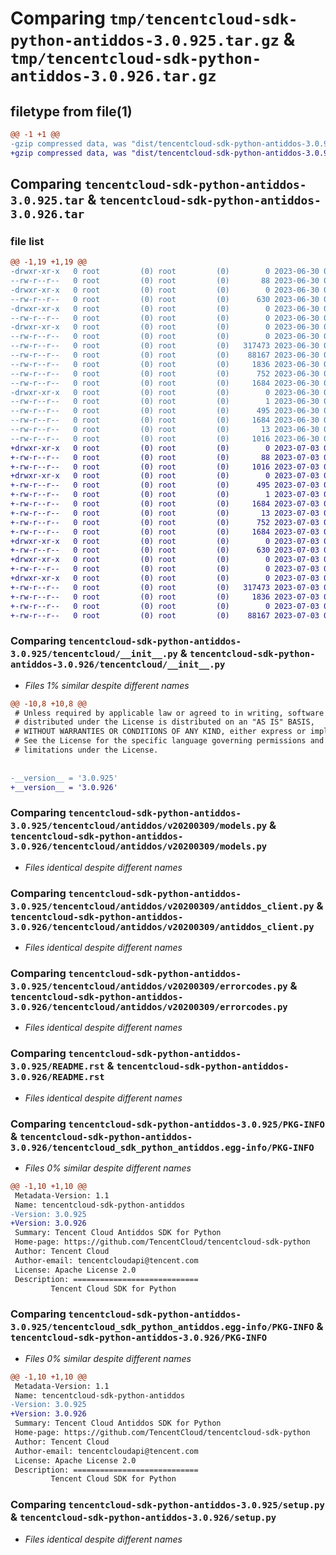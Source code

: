 # Comparing `tmp/tencentcloud-sdk-python-antiddos-3.0.925.tar.gz` & `tmp/tencentcloud-sdk-python-antiddos-3.0.926.tar.gz`

## filetype from file(1)

```diff
@@ -1 +1 @@
-gzip compressed data, was "dist/tencentcloud-sdk-python-antiddos-3.0.925.tar", last modified: Fri Jun 30 01:59:24 2023, max compression
+gzip compressed data, was "dist/tencentcloud-sdk-python-antiddos-3.0.926.tar", last modified: Mon Jul  3 00:18:15 2023, max compression
```

## Comparing `tencentcloud-sdk-python-antiddos-3.0.925.tar` & `tencentcloud-sdk-python-antiddos-3.0.926.tar`

### file list

```diff
@@ -1,19 +1,19 @@
-drwxr-xr-x   0 root         (0) root         (0)        0 2023-06-30 01:59:24.000000 tencentcloud-sdk-python-antiddos-3.0.925/
--rw-r--r--   0 root         (0) root         (0)       88 2023-06-30 01:59:24.000000 tencentcloud-sdk-python-antiddos-3.0.925/setup.cfg
-drwxr-xr-x   0 root         (0) root         (0)        0 2023-06-30 01:59:24.000000 tencentcloud-sdk-python-antiddos-3.0.925/tencentcloud/
--rw-r--r--   0 root         (0) root         (0)      630 2023-06-30 01:59:23.000000 tencentcloud-sdk-python-antiddos-3.0.925/tencentcloud/__init__.py
-drwxr-xr-x   0 root         (0) root         (0)        0 2023-06-30 01:59:24.000000 tencentcloud-sdk-python-antiddos-3.0.925/tencentcloud/antiddos/
--rw-r--r--   0 root         (0) root         (0)        0 2023-06-30 01:59:23.000000 tencentcloud-sdk-python-antiddos-3.0.925/tencentcloud/antiddos/__init__.py
-drwxr-xr-x   0 root         (0) root         (0)        0 2023-06-30 01:59:24.000000 tencentcloud-sdk-python-antiddos-3.0.925/tencentcloud/antiddos/v20200309/
--rw-r--r--   0 root         (0) root         (0)        0 2023-06-30 01:59:23.000000 tencentcloud-sdk-python-antiddos-3.0.925/tencentcloud/antiddos/v20200309/__init__.py
--rw-r--r--   0 root         (0) root         (0)   317473 2023-06-30 01:59:23.000000 tencentcloud-sdk-python-antiddos-3.0.925/tencentcloud/antiddos/v20200309/models.py
--rw-r--r--   0 root         (0) root         (0)    88167 2023-06-30 01:59:23.000000 tencentcloud-sdk-python-antiddos-3.0.925/tencentcloud/antiddos/v20200309/antiddos_client.py
--rw-r--r--   0 root         (0) root         (0)     1836 2023-06-30 01:59:23.000000 tencentcloud-sdk-python-antiddos-3.0.925/tencentcloud/antiddos/v20200309/errorcodes.py
--rw-r--r--   0 root         (0) root         (0)      752 2023-06-30 01:59:23.000000 tencentcloud-sdk-python-antiddos-3.0.925/README.rst
--rw-r--r--   0 root         (0) root         (0)     1684 2023-06-30 01:59:24.000000 tencentcloud-sdk-python-antiddos-3.0.925/PKG-INFO
-drwxr-xr-x   0 root         (0) root         (0)        0 2023-06-30 01:59:24.000000 tencentcloud-sdk-python-antiddos-3.0.925/tencentcloud_sdk_python_antiddos.egg-info/
--rw-r--r--   0 root         (0) root         (0)        1 2023-06-30 01:59:24.000000 tencentcloud-sdk-python-antiddos-3.0.925/tencentcloud_sdk_python_antiddos.egg-info/dependency_links.txt
--rw-r--r--   0 root         (0) root         (0)      495 2023-06-30 01:59:24.000000 tencentcloud-sdk-python-antiddos-3.0.925/tencentcloud_sdk_python_antiddos.egg-info/SOURCES.txt
--rw-r--r--   0 root         (0) root         (0)     1684 2023-06-30 01:59:24.000000 tencentcloud-sdk-python-antiddos-3.0.925/tencentcloud_sdk_python_antiddos.egg-info/PKG-INFO
--rw-r--r--   0 root         (0) root         (0)       13 2023-06-30 01:59:24.000000 tencentcloud-sdk-python-antiddos-3.0.925/tencentcloud_sdk_python_antiddos.egg-info/top_level.txt
--rw-r--r--   0 root         (0) root         (0)     1016 2023-06-30 01:59:23.000000 tencentcloud-sdk-python-antiddos-3.0.925/setup.py
+drwxr-xr-x   0 root         (0) root         (0)        0 2023-07-03 00:18:15.000000 tencentcloud-sdk-python-antiddos-3.0.926/
+-rw-r--r--   0 root         (0) root         (0)       88 2023-07-03 00:18:15.000000 tencentcloud-sdk-python-antiddos-3.0.926/setup.cfg
+-rw-r--r--   0 root         (0) root         (0)     1016 2023-07-03 00:18:15.000000 tencentcloud-sdk-python-antiddos-3.0.926/setup.py
+drwxr-xr-x   0 root         (0) root         (0)        0 2023-07-03 00:18:15.000000 tencentcloud-sdk-python-antiddos-3.0.926/tencentcloud_sdk_python_antiddos.egg-info/
+-rw-r--r--   0 root         (0) root         (0)      495 2023-07-03 00:18:15.000000 tencentcloud-sdk-python-antiddos-3.0.926/tencentcloud_sdk_python_antiddos.egg-info/SOURCES.txt
+-rw-r--r--   0 root         (0) root         (0)        1 2023-07-03 00:18:15.000000 tencentcloud-sdk-python-antiddos-3.0.926/tencentcloud_sdk_python_antiddos.egg-info/dependency_links.txt
+-rw-r--r--   0 root         (0) root         (0)     1684 2023-07-03 00:18:15.000000 tencentcloud-sdk-python-antiddos-3.0.926/tencentcloud_sdk_python_antiddos.egg-info/PKG-INFO
+-rw-r--r--   0 root         (0) root         (0)       13 2023-07-03 00:18:15.000000 tencentcloud-sdk-python-antiddos-3.0.926/tencentcloud_sdk_python_antiddos.egg-info/top_level.txt
+-rw-r--r--   0 root         (0) root         (0)      752 2023-07-03 00:18:15.000000 tencentcloud-sdk-python-antiddos-3.0.926/README.rst
+-rw-r--r--   0 root         (0) root         (0)     1684 2023-07-03 00:18:15.000000 tencentcloud-sdk-python-antiddos-3.0.926/PKG-INFO
+drwxr-xr-x   0 root         (0) root         (0)        0 2023-07-03 00:18:15.000000 tencentcloud-sdk-python-antiddos-3.0.926/tencentcloud/
+-rw-r--r--   0 root         (0) root         (0)      630 2023-07-03 00:18:15.000000 tencentcloud-sdk-python-antiddos-3.0.926/tencentcloud/__init__.py
+drwxr-xr-x   0 root         (0) root         (0)        0 2023-07-03 00:18:15.000000 tencentcloud-sdk-python-antiddos-3.0.926/tencentcloud/antiddos/
+-rw-r--r--   0 root         (0) root         (0)        0 2023-07-03 00:18:15.000000 tencentcloud-sdk-python-antiddos-3.0.926/tencentcloud/antiddos/__init__.py
+drwxr-xr-x   0 root         (0) root         (0)        0 2023-07-03 00:18:15.000000 tencentcloud-sdk-python-antiddos-3.0.926/tencentcloud/antiddos/v20200309/
+-rw-r--r--   0 root         (0) root         (0)   317473 2023-07-03 00:18:15.000000 tencentcloud-sdk-python-antiddos-3.0.926/tencentcloud/antiddos/v20200309/models.py
+-rw-r--r--   0 root         (0) root         (0)     1836 2023-07-03 00:18:15.000000 tencentcloud-sdk-python-antiddos-3.0.926/tencentcloud/antiddos/v20200309/errorcodes.py
+-rw-r--r--   0 root         (0) root         (0)        0 2023-07-03 00:18:15.000000 tencentcloud-sdk-python-antiddos-3.0.926/tencentcloud/antiddos/v20200309/__init__.py
+-rw-r--r--   0 root         (0) root         (0)    88167 2023-07-03 00:18:15.000000 tencentcloud-sdk-python-antiddos-3.0.926/tencentcloud/antiddos/v20200309/antiddos_client.py
```

### Comparing `tencentcloud-sdk-python-antiddos-3.0.925/tencentcloud/__init__.py` & `tencentcloud-sdk-python-antiddos-3.0.926/tencentcloud/__init__.py`

 * *Files 1% similar despite different names*

```diff
@@ -10,8 +10,8 @@
 # Unless required by applicable law or agreed to in writing, software
 # distributed under the License is distributed on an "AS IS" BASIS,
 # WITHOUT WARRANTIES OR CONDITIONS OF ANY KIND, either express or implied.
 # See the License for the specific language governing permissions and
 # limitations under the License.
 
 
-__version__ = '3.0.925'
+__version__ = '3.0.926'
```

### Comparing `tencentcloud-sdk-python-antiddos-3.0.925/tencentcloud/antiddos/v20200309/models.py` & `tencentcloud-sdk-python-antiddos-3.0.926/tencentcloud/antiddos/v20200309/models.py`

 * *Files identical despite different names*

### Comparing `tencentcloud-sdk-python-antiddos-3.0.925/tencentcloud/antiddos/v20200309/antiddos_client.py` & `tencentcloud-sdk-python-antiddos-3.0.926/tencentcloud/antiddos/v20200309/antiddos_client.py`

 * *Files identical despite different names*

### Comparing `tencentcloud-sdk-python-antiddos-3.0.925/tencentcloud/antiddos/v20200309/errorcodes.py` & `tencentcloud-sdk-python-antiddos-3.0.926/tencentcloud/antiddos/v20200309/errorcodes.py`

 * *Files identical despite different names*

### Comparing `tencentcloud-sdk-python-antiddos-3.0.925/README.rst` & `tencentcloud-sdk-python-antiddos-3.0.926/README.rst`

 * *Files identical despite different names*

### Comparing `tencentcloud-sdk-python-antiddos-3.0.925/PKG-INFO` & `tencentcloud-sdk-python-antiddos-3.0.926/tencentcloud_sdk_python_antiddos.egg-info/PKG-INFO`

 * *Files 0% similar despite different names*

```diff
@@ -1,10 +1,10 @@
 Metadata-Version: 1.1
 Name: tencentcloud-sdk-python-antiddos
-Version: 3.0.925
+Version: 3.0.926
 Summary: Tencent Cloud Antiddos SDK for Python
 Home-page: https://github.com/TencentCloud/tencentcloud-sdk-python
 Author: Tencent Cloud
 Author-email: tencentcloudapi@tencent.com
 License: Apache License 2.0
 Description: ============================
         Tencent Cloud SDK for Python
```

### Comparing `tencentcloud-sdk-python-antiddos-3.0.925/tencentcloud_sdk_python_antiddos.egg-info/PKG-INFO` & `tencentcloud-sdk-python-antiddos-3.0.926/PKG-INFO`

 * *Files 0% similar despite different names*

```diff
@@ -1,10 +1,10 @@
 Metadata-Version: 1.1
 Name: tencentcloud-sdk-python-antiddos
-Version: 3.0.925
+Version: 3.0.926
 Summary: Tencent Cloud Antiddos SDK for Python
 Home-page: https://github.com/TencentCloud/tencentcloud-sdk-python
 Author: Tencent Cloud
 Author-email: tencentcloudapi@tencent.com
 License: Apache License 2.0
 Description: ============================
         Tencent Cloud SDK for Python
```

### Comparing `tencentcloud-sdk-python-antiddos-3.0.925/setup.py` & `tencentcloud-sdk-python-antiddos-3.0.926/setup.py`

 * *Files identical despite different names*

